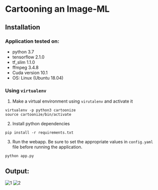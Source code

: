 # Cartooning an Image-ML

## Installation

### Application tested on:

- python 3.7
- tensorflow 2.1.0 
- tf_slim 1.1.0
- ffmpeg 3.4.8
- Cuda version 10.1
- OS: Linux (Ubuntu 18.04)


### Using `virtualenv`

1. Make a virtual environment using `virutalenv` and activate it
```
virtualenv -p python3 cartoonize
source cartoonize/bin/activate
```
2. Install python dependencies
```
pip install -r requirements.txt
```
3. Run the webapp. Be sure to set the appropriate values in `config.yaml` file before running the application.
```
python app.py
```
## Output:
![1](https://user-images.githubusercontent.com/85608117/178100361-8a3d3011-e277-42fa-b96f-d241bfe5c518.png)
![2](https://user-images.githubusercontent.com/85608117/178100371-9b7cd283-2b9f-4090-b70f-e5d9ba20410e.png)
